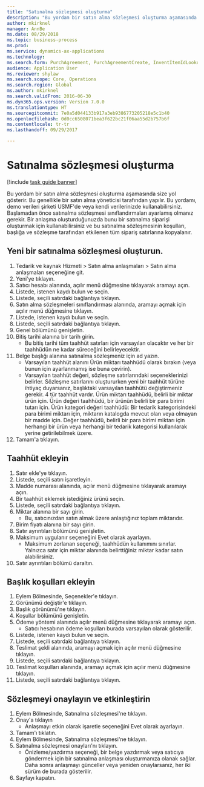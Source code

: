 ```yaml
--- 
title: "Satınalma sözleşmesi oluşturma"
description: "Bu yordam bir satın alma sözleşmesi oluşturma aşamasında size yol gösterir."
author: mkirknel
manager: AnnBe
ms.date: 08/29/2018
ms.topic: business-process
ms.prod: 
ms.service: dynamics-ax-applications
ms.technology: 
ms.search.form: PurchAgreement, PurchAgreementCreate, InventItemIdLookupSimple, AgreementConfirmRunForm, PurchAgreementHistory
audience: Application User
ms.reviewer: shylaw
ms.search.scope: Core, Operations
ms.search.region: Global
ms.author: mkirknel
ms.search.validFrom: 2016-06-30
ms.dyn365.ops.version: Version 7.0.0
ms.translationtype: HT
ms.sourcegitcommit: 7e0a5d044133b917a3eb9386773205218e5c1b40
ms.openlocfilehash: 0d0cc6508071bea3f622bc21f06aa55d2b757b6f
ms.contentlocale: tr-tr
ms.lasthandoff: 09/29/2017

---
```

# <a name="create-a-purchase-agreement"></a>Satınalma sözleşmesi oluşturma

[!include [task guide banner](../../includes/task-guide-banner.md)]

Bu yordam bir satın alma sözleşmesi oluşturma aşamasında size yol gösterir. Bu genellikle bir satın alma yöneticisi tarafından yapılır. Bu yordamı, demo verileri şirketi USMF'de veya kendi verilerinizde kullanabilirsiniz. Başlamadan önce satınalma sözleşmesi sınıflandırmaları ayarlamış olmanız gerekir. Bir anlaşma oluşturduğunuzda bunu bir satınalma siparişi oluşturmak için kullanabilirsiniz ve bu satınalma sözleşmesinin koşulları, başlığa ve sözleşme tarafından etkilenen tüm sipariş satırlarına kopyalanır.


## <a name="create-a-new-purchase-agreement"></a>Yeni bir satınalma sözleşmesi oluşturun.
1. Tedarik ve kaynak Hizmeti > Satın alma anlaşmaları > Satın alma anlaşmaları seçeneğine git.
2. Yeni'ye tıklayın.
3. Satıcı hesabı alanında, açılır menü düğmesine tıklayarak aramayı açın.
4. Listede, istenen kaydı bulun ve seçin.
5. Listede, seçili satırdaki bağlantıya tıklayın.
6. Satın alma sözleşmeleri sınıflandırması alanında, aramayı açmak için açılır menü düğmesine tıklayın.
7. Listede, istenen kaydı bulun ve seçin.
8. Listede, seçili satırdaki bağlantıya tıklayın.
9. Genel bölümünü genişletin.
10. Bitiş tarihi alanına bir tarih girin.
    * Bu bitiş tarihi tüm taahhüt satırları için varsayılan olacaktır ve her bir taahhüdün ne kadar süreceğini belirleyecektir.  
11. Belge başlığı alanına satınalma sözleşmeniz için ad yazın.
    * Varsayılan taahhüt alanını Ürün miktarı taahhüdü olarak bırakın (veya bunun için ayarlanmamış ise buna çevirin).  
    * Varsayılan taahhüt değeri, sözleşme satırlarındaki seçeneklerinizi belirler. Sözleşme satırlarını oluştururken yeni bir taahhüt türüne ihtiyaç duyarsanız, başlıktaki varsayılan taahhütü değiştirmeniz gerekir.  4 tür taahhüt vardır. Ürün miktarı taahhüdü, belirli bir miktar ürün için. Ürün değeri taahhüdü, bir ürünün belirli bir para birimi tutarı için. Ürün kategori değeri taahhüdü: Bir tedarik kategorisindeki para birimi miktarı için, miktarın katalogda mevcut olan veya olmayan bir madde için. Değer taahhüdü, belirli bir para birimi miktarı için herhangi bir ürün veya herhangi bir tedarik kategorisi kullanılarak yerine getirilebilmek üzere.  
12. Tamam'a tıklayın.

## <a name="add-a-commitment"></a>Taahhüt ekleyin
1. Satır ekle'ye tıklayın.
2. Listede, seçili satırı işaretleyin.
3. Madde numarası alanında, açılır menü düğmesine tıklayarak aramayı açın.
4. Bir taahhüt eklemek istediğiniz ürünü seçin.
5. Listede, seçili satırdaki bağlantıya tıklayın.
6. Miktar alanına bir sayı girin.
    * Bu, satıcınızdan satın almak üzere anlaştığınız toplam miktarıdır.  
7. Birim fiyatı alanına bir sayı girin.
8. Satır ayrıntıları bölümünü genişletin.
9. Maksimum uygulanır seçeneğini Evet olarak ayarlayın.
    * Maksimum zorlanan seçeneği, taahhüdün kullanımını sınırlar. Yalnızca satır için miktar alanında belirttiğiniz miktar kadar satın alabilirsiniz.  
10. Satır ayrıntıları bölümü daraltın.

## <a name="add-header-conditions"></a>Başlık koşulları ekleyin
1. Eylem Bölmesinde, Seçenekler'e tıklayın.
2. Görünümü değiştir'e tıklayın.
3. Başlık görünümü'ne tıklayın.
4. Koşullar bölümünü genişletin.
5. Ödeme yöntemi alanında açılır menü düğmesine tıklayarak aramayı açın.
    * Satıcı hesabının ödeme koşulları burada varsayılan olarak gösterilir.       
6. Listede, istenen kaydı bulun ve seçin.
7. Listede, seçili satırdaki bağlantıya tıklayın.
8. Teslimat şekli alanında, aramayı açmak için açılır menü düğmesine tıklayın.
9. Listede, seçili satırdaki bağlantıya tıklayın.
10. Teslimat koşulları alanında, aramayı açmak için açılır menü düğmesine tıklayın.
11. Listede, seçili satırdaki bağlantıya tıklayın.

## <a name="confirm-and-activate-the-agreement"></a>Sözleşmeyi onaylayın ve etkinleştirin
1. Eylem Bölmesinde, Satınalma sözleşmesi'ne tıklayın.
2. Onay'a tıklayın
    * Anlaşmayı etkin olarak işaretle seçeneğini Evet olarak ayarlayın.  
3. Tamam'ı tıklatın.
4. Eylem Bölmesinde, Satınalma sözleşmesi'ne tıklayın.
5. Satınalma sözleşmesi onayları'nı tıklayın.
    * Önizleme/yazdırma seçeneği, bir belge yazdırmak veya satıcıya göndermek için bir satınalma anlaşması oluşturmanıza olanak sağlar. Daha sonra anlaşmayı günceller veya yeniden onaylarsanız, her iki sürüm de burada gösterilir.  
6. Sayfayı kapatın.


